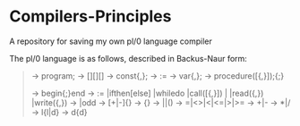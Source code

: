 # Compilers-Principles
A repository for saving my own pl/0 language compiler

The pl/0 language is as follows, described in Backus-Naur form:

><prog>      -> program<id>;<block>
><block>     -> [<condecl>][<vardecl>][<proc>]<body>
><condecl>   -> const<const>{,<const>};
><const>     -> <id>:=<integer>
><vardecl>   -> var<id>{,<id>};
><proc>      -> procedure<id>([<id>{,<id>}]);<block>{;<proc>}
><body>      -> begin<statement>{;<statement>}end
><statement> -> <id>:=<exp>
>              |if<lexp>then<statement>[else<statement>]
>              |while<lexp>do<statement>
>              |call<id>([<exp>{,<exp>}])
>              |<body>
>              |read(<id>{,<id>})
>              |write(<exp>{,<exp>})
><lexp>     -> <exp><lop><exp>|odd<exp>
><exp>      -> [+|-]<term>{<aop><term>}
><term>     -> <factor>{<mop><factor>}
><factor>   -> <id>|<integer>|(<exp>)
><lop>      -> =|<>|<|<=|>|>=
><aop>      -> +|-
><mop>      -> *|/
><id>       -> l{l|d}
><integer>  -> d{d}          
